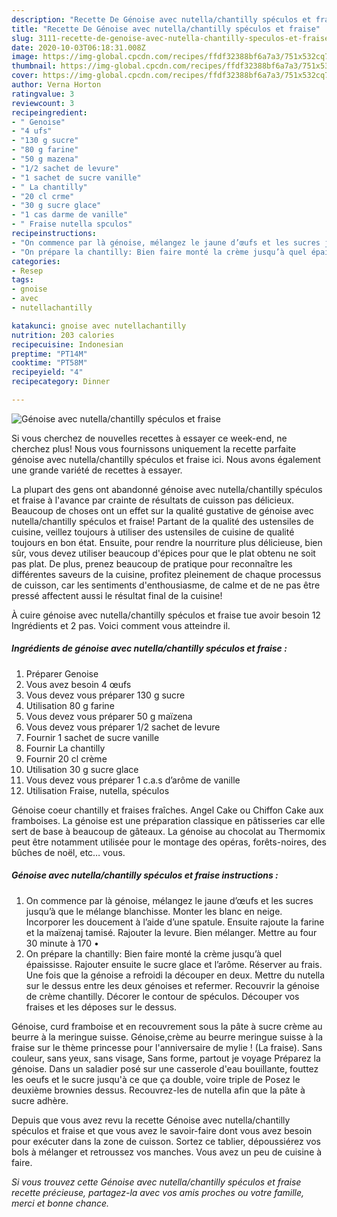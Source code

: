 ```yaml
---
description: "Recette De Génoise avec nutella/chantilly spéculos et fraise"
title: "Recette De Génoise avec nutella/chantilly spéculos et fraise"
slug: 3111-recette-de-genoise-avec-nutella-chantilly-speculos-et-fraise
date: 2020-10-03T06:18:31.008Z
image: https://img-global.cpcdn.com/recipes/ffdf32388bf6a7a3/751x532cq70/genoise-avec-nutellachantilly-speculos-et-fraise-photo-principale-de-la-recette.jpg
thumbnail: https://img-global.cpcdn.com/recipes/ffdf32388bf6a7a3/751x532cq70/genoise-avec-nutellachantilly-speculos-et-fraise-photo-principale-de-la-recette.jpg
cover: https://img-global.cpcdn.com/recipes/ffdf32388bf6a7a3/751x532cq70/genoise-avec-nutellachantilly-speculos-et-fraise-photo-principale-de-la-recette.jpg
author: Verna Horton
ratingvalue: 3
reviewcount: 3
recipeingredient:
- " Genoise"
- "4 ufs"
- "130 g sucre"
- "80 g farine"
- "50 g mazena"
- "1/2 sachet de levure"
- "1 sachet de sucre vanille"
- " La chantilly"
- "20 cl crme"
- "30 g sucre glace"
- "1 cas darme de vanille"
- " Fraise nutella spculos"
recipeinstructions:
- "On commence par là génoise, mélangez le jaune d’œufs et les sucres jusqu’à que le mélange blanchisse. Monter les blanc en neige. Incorporer les doucement à l’aide d’une spatule. Ensuite rajoute la farine et la maïzenaj tamisé. Rajouter la levure. Bien mélanger. Mettre au four 30 minute à 170 •"
- "On prépare la chantilly: Bien faire monté la crème jusqu’à quel épaississe. Rajouter ensuite le sucre glace et l’arôme. Réserver au frais. Une fois que la génoise a refroidi la découper en deux. Mettre du nutella sur le dessus entre les deux génoises et refermer. Recouvrir la génoise de crème chantilly. Décorer le contour de spéculos. Découper vos fraises et les déposes sur le dessus."
categories:
- Resep
tags:
- gnoise
- avec
- nutellachantilly

katakunci: gnoise avec nutellachantilly 
nutrition: 203 calories
recipecuisine: Indonesian
preptime: "PT14M"
cooktime: "PT58M"
recipeyield: "4"
recipecategory: Dinner

---
```



![Génoise avec nutella/chantilly spéculos et fraise](https://img-global.cpcdn.com/recipes/ffdf32388bf6a7a3/751x532cq70/genoise-avec-nutellachantilly-speculos-et-fraise-photo-principale-de-la-recette.jpg)

Si vous cherchez de nouvelles recettes à essayer ce week-end, ne cherchez plus! Nous vous fournissons uniquement la recette parfaite génoise avec nutella/chantilly spéculos et fraise ici. Nous avons également une grande variété de recettes à essayer.

La plupart des gens ont abandonné génoise avec nutella/chantilly spéculos et fraise à l'avance par crainte de résultats de cuisson pas délicieux. Beaucoup de choses ont un effet sur la qualité gustative de génoise avec nutella/chantilly spéculos et fraise! Partant de la qualité des ustensiles de cuisine, veillez toujours à utiliser des ustensiles de cuisine de qualité toujours en bon état. Ensuite, pour rendre la nourriture plus délicieuse, bien sûr, vous devez utiliser beaucoup d'épices pour que le plat obtenu ne soit pas plat. De plus, prenez beaucoup de pratique pour reconnaître les différentes saveurs de la cuisine, profitez pleinement de chaque processus de cuisson, car les sentiments d'enthousiasme, de calme et de ne pas être pressé affectent aussi le résultat final de la cuisine!

<!--inarticleads1-->

À cuire génoise avec nutella/chantilly spéculos et fraise tue avoir besoin 12 Ingrédients et 2 pas. Voici comment vous atteindre il.

##### Ingrédients de génoise avec nutella/chantilly spéculos et fraise :

1. Préparer  Genoise
1. Vous avez besoin 4 œufs
1. Vous devez vous préparer 130 g sucre
1. Utilisation 80 g farine
1. Vous devez vous préparer 50 g maïzena
1. Vous devez vous préparer 1/2 sachet de levure
1. Fournir 1 sachet de sucre vanille
1. Fournir  La chantilly
1. Fournir 20 cl crème
1. Utilisation 30 g sucre glace
1. Vous devez vous préparer 1 c.a.s d’arôme de vanille
1. Utilisation  Fraise, nutella, spéculos


Génoise coeur chantilly et fraises fraîches. Angel Cake ou Chiffon Cake aux framboises. La génoise est une préparation classique en pâtisseries car elle sert de base à beaucoup de gâteaux. La génoise au chocolat au Thermomix peut être notamment utilisée pour le montage des opéras, forêts-noires, des bûches de noël, etc… vous. 

<!--inarticleads2-->

##### Génoise avec nutella/chantilly spéculos et fraise instructions :

1. On commence par là génoise, mélangez le jaune d’œufs et les sucres jusqu’à que le mélange blanchisse. Monter les blanc en neige. Incorporer les doucement à l’aide d’une spatule. Ensuite rajoute la farine et la maïzenaj tamisé. Rajouter la levure. Bien mélanger. Mettre au four 30 minute à 170 •
1. On prépare la chantilly: Bien faire monté la crème jusqu’à quel épaississe. Rajouter ensuite le sucre glace et l’arôme. Réserver au frais. Une fois que la génoise a refroidi la découper en deux. Mettre du nutella sur le dessus entre les deux génoises et refermer. Recouvrir la génoise de crème chantilly. Décorer le contour de spéculos. Découper vos fraises et les déposes sur le dessus.


Génoise, curd framboise et en recouvrement sous la pâte à sucre crème au beurre à la meringue suisse. Génoise,crème au beurre meringue suisse à la fraise sur le thème princesse pour l&#39;anniversaire de mylie ! (La fraise). Sans couleur, sans yeux, sans visage, Sans forme, partout je voyage Préparez la génoise. Dans un saladier posé sur une casserole d&#39;eau bouillante, fouttez les oeufs et le sucre jusqu&#39;à ce que ça double, voire triple de Posez le deuxième brownies dessus. Recouvrez-les de nutella afin que la pâte à sucre adhère. 

<!--inarticleads1-->

<p>
Depuis que vous avez revu la recette Génoise avec nutella/chantilly spéculos et fraise et que vous avez le savoir-faire dont vous avez besoin pour exécuter dans la zone de cuisson. Sortez ce tablier, dépoussiérez vos bols à mélanger et retroussez vos manches. Vous avez un peu de cuisine à faire.
</p>

<p>
<i>Si vous trouvez cette Génoise avec nutella/chantilly spéculos et fraise recette précieuse, partagez-la avec vos amis proches ou votre famille, merci et bonne chance.</i>
</p>
